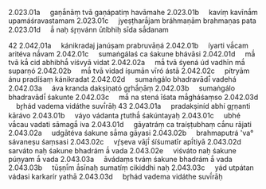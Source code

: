 2.023.01a     gaṇā́nāṃ tvā gaṇápatiṃ havāmahe 2.023.01b     kavíṃ kavīnā́m upamáśravastamam 2.023.01c     jyeṣṭharā́jam bráhmaṇām brahmaṇas pata 2.023.01d     ā́ naḥ śr̥ṇvánn ūtíbhiḥ sīda sā́danam


42 2.042.01a     kánikradaj janúṣam prabruvāṇá 2.042.01b     íyarti vā́cam aritéva nā́vam 2.042.01c     sumaṅgálaś ca śakune bhávāsi 2.042.01d     mā́ tvā kā́ cid abhibhā́ víśvyā vidat 2.042.02a     mā́ tvā śyená úd vadhīn mā́ suparṇó 2.042.02b     mā́ tvā vidad íṣumān vīró ástā 2.042.02c     pítryām ánu pradíśaṃ kánikradat 2.042.02d     sumaṅgálo bhadravādī́ vadehá 2.042.03a     áva kranda dakṣiṇató gr̥hā́ṇāṃ 2.042.03b     sumaṅgálo bhadravādī́ śakunte 2.042.03c     mā́ na stená īśata mā́gháśaṃso 2.042.03d     br̥hád vadema vidáthe suvī́rāḥ 43 2.043.01a     pradakṣiníd abhí gr̥ṇanti kārávo 2.043.01b     váyo vádanta r̥tuthā́ śakúntayaḥ 2.043.01c     ubhé vā́cau vadati sāmagā́ iva 2.043.01d     gāyatráṃ ca traíṣṭubhaṃ cā́nu rājati 2.043.02a     udgātéva śakune sā́ma gāyasi 2.043.02b     brahmaputrá 'va° sávaneṣu śaṃsasi 2.043.02c     vŕ̥ṣeva vājī́ śíśumatīr apī́tiyā 2.043.02d     sarváto naḥ śakune bhadrám ā́ vada 2.043.02e     viśváto naḥ śakune púṇyam ā́ vada 2.043.03a     āvádaṃs tváṃ śakune bhadrám ā́ vada 2.043.03b     tūṣṇī́m ā́sīnaḥ sumatíṃ cikiddhi naḥ 2.043.03c     yád utpátan vádasi karkarír yathā 2.043.03d     br̥hád vadema vidáthe suvī́rāḥ


